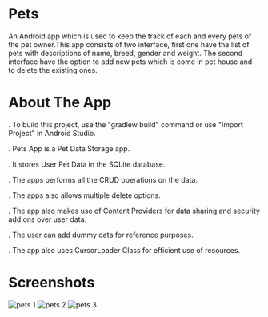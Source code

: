 # Pets
 An Android app which is used to keep the track of each and every pets of the pet owner.This app consists of two interface, first one have the list of pets with descriptions of name, breed, gender and weight. The second interface have the option to add  new pets which is come in pet house and to delete the existing ones.
# About The App
  . To build this project, use the "gradlew build" command or use "Import Project" in Android Studio.
  
  . Pets App is a Pet Data Storage app.
  
  . It stores User Pet Data in the SQLite database.
  
  . The apps performs all the CRUD operations on the data.
  
  . The apps also allows multiple delete options.
  
  . The app also makes use of Content Providers for data sharing and security add ons over user data.
  
  . The user can add dummy data for reference purposes.
  
  . The app also uses CursorLoader Class for efficient use of resources.

# Screenshots 

   ![pets 1](https://user-images.githubusercontent.com/84777521/155711985-ebd5df07-0014-46bf-ba7b-1e6cccaf2406.jpg)
   ![pets 2](https://user-images.githubusercontent.com/84777521/155711997-4ef0d91e-6574-4aa4-8ee6-42f7b78cc7e7.jpg)
   ![pets 3](https://user-images.githubusercontent.com/84777521/155712006-7fcbf751-32bd-4e8f-9adf-32e509479f03.jpg)
